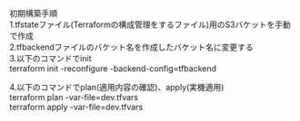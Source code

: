 初期構築手順    
1.tfstateファイル(Terraformの構成管理をするファイル)用のS3バケットを手動で作成    
2.tfbackendファイルのバケット名を作成したバケット名に変更する    
3.以下のコマンドでinit    
terraform init -reconfigure -backend-config=tfbackend    
    
4.以下のコマンドでplan(適用内容の確認)、apply(実機適用)    
terraform plan -var-file=dev.tfvars    
terraform apply -var-file=dev.tfvars   
 